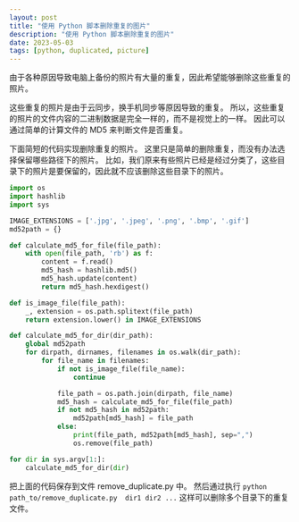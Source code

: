 ```yaml
---
layout: post
title: "使用 Python 脚本删除重复的图片"
description: "使用 Python 脚本删除重复的图片"
date: 2023-05-03
tags: [python, duplicated, picture]
---
```


由于各种原因导致电脑上备份的照片有大量的重复，因此希望能够删除这些重复的照片。

这些重复的照片是由于云同步，换手机同步等原因导致的重复。
所以，这些重复的照片的文件内容的二进制数据是完全一样的，而不是视觉上的一样。
因此可以通过简单的计算文件的 MD5 来判断文件是否重复。

下面简短的代码实现删除重复的照片。
这里只是简单的删除重复，而没有办法选择保留哪些路径下的照片。
比如，我们原来有些照片已经是经过分类了，这些目录下的照片是要保留的，因此就不应该删除这些目录下的照片。

```python
import os
import hashlib
import sys

IMAGE_EXTENSIONS = ['.jpg', '.jpeg', '.png', '.bmp', '.gif']
md52path = {}

def calculate_md5_for_file(file_path):
    with open(file_path, 'rb') as f:
        content = f.read()
        md5_hash = hashlib.md5()
        md5_hash.update(content)
        return md5_hash.hexdigest()

def is_image_file(file_path):
    _, extension = os.path.splitext(file_path)
    return extension.lower() in IMAGE_EXTENSIONS

def calculate_md5_for_dir(dir_path):
    global md52path
    for dirpath, dirnames, filenames in os.walk(dir_path):
        for file_name in filenames:
            if not is_image_file(file_name):
                continue

            file_path = os.path.join(dirpath, file_name)
            md5_hash = calculate_md5_for_file(file_path)
            if not md5_hash in md52path:
                md52path[md5_hash] = file_path
            else:
                print(file_path, md52path[md5_hash], sep=",")
                os.remove(file_path)

for dir in sys.argv[1:]:
    calculate_md5_for_dir(dir)
```

把上面的代码保存到文件 remove_duplicate.py 中。
然后通过执行 `python path_to/remove_duplicate.py  dir1 dir2 ...` 这样可以删除多个目录下的重复文件。
